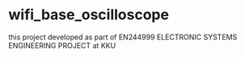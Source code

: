 # wifi_base_oscilloscope
 this project developed as part of EN244999	ELECTRONIC SYSTEMS ENGINEERING PROJECT at KKU
